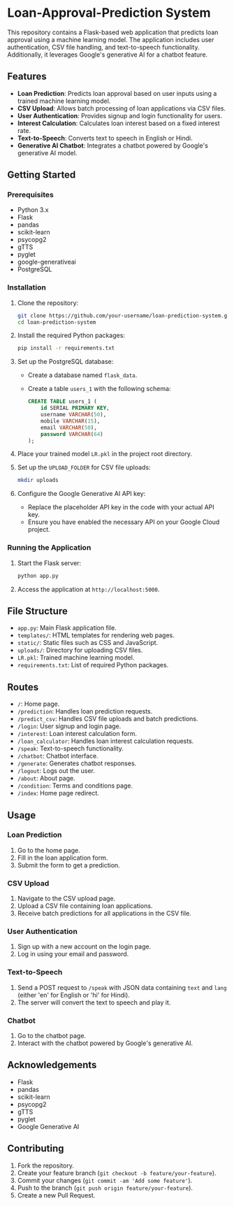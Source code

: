 # Loan-Approval-Prediction System

This repository contains a Flask-based web application that predicts loan approval using a machine learning model. The application includes user authentication, CSV file handling, and text-to-speech functionality. Additionally, it leverages Google's generative AI for a chatbot feature.

## Features

- **Loan Prediction**: Predicts loan approval based on user inputs using a trained machine learning model.
- **CSV Upload**: Allows batch processing of loan applications via CSV files.
- **User Authentication**: Provides signup and login functionality for users.
- **Interest Calculation**: Calculates loan interest based on a fixed interest rate.
- **Text-to-Speech**: Converts text to speech in English or Hindi.
- **Generative AI Chatbot**: Integrates a chatbot powered by Google's generative AI model.

## Getting Started

### Prerequisites

- Python 3.x
- Flask
- pandas
- scikit-learn
- psycopg2
- gTTS
- pyglet
- google-generativeai
- PostgreSQL

### Installation

1. Clone the repository:

    ```bash
    git clone https://github.com/your-username/loan-prediction-system.git
    cd loan-prediction-system
    ```

2. Install the required Python packages:

    ```bash
    pip install -r requirements.txt
    ```

3. Set up the PostgreSQL database:

    - Create a database named `flask_data`.
    - Create a table `users_1` with the following schema:
    
      ```sql
      CREATE TABLE users_1 (
          id SERIAL PRIMARY KEY,
          username VARCHAR(50),
          mobile VARCHAR(15),
          email VARCHAR(50),
          password VARCHAR(64)
      );
      ```

4. Place your trained model `LR.pkl` in the project root directory.

5. Set up the `UPLOAD_FOLDER` for CSV file uploads:

    ```bash
    mkdir uploads
    ```

6. Configure the Google Generative AI API key:

    - Replace the placeholder API key in the code with your actual API key.
    - Ensure you have enabled the necessary API on your Google Cloud project.

### Running the Application

1. Start the Flask server:

    ```bash
    python app.py
    ```

2. Access the application at `http://localhost:5000`.

## File Structure

- `app.py`: Main Flask application file.
- `templates/`: HTML templates for rendering web pages.
- `static/`: Static files such as CSS and JavaScript.
- `uploads/`: Directory for uploading CSV files.
- `LR.pkl`: Trained machine learning model.
- `requirements.txt`: List of required Python packages.

## Routes

- `/`: Home page.
- `/prediction`: Handles loan prediction requests.
- `/predict_csv`: Handles CSV file uploads and batch predictions.
- `/login`: User signup and login page.
- `/interest`: Loan interest calculation form.
- `/loan_calculator`: Handles loan interest calculation requests.
- `/speak`: Text-to-speech functionality.
- `/chatbot`: Chatbot interface.
- `/generate`: Generates chatbot responses.
- `/logout`: Logs out the user.
- `/about`: About page.
- `/condition`: Terms and conditions page.
- `/index`: Home page redirect.

## Usage

### Loan Prediction

1. Go to the home page.
2. Fill in the loan application form.
3. Submit the form to get a prediction.

### CSV Upload

1. Navigate to the CSV upload page.
2. Upload a CSV file containing loan applications.
3. Receive batch predictions for all applications in the CSV file.

### User Authentication

1. Sign up with a new account on the login page.
2. Log in using your email and password.

### Text-to-Speech

1. Send a POST request to `/speak` with JSON data containing `text` and `lang` (either 'en' for English or 'hi' for Hindi).
2. The server will convert the text to speech and play it.

### Chatbot

1. Go to the chatbot page.
2. Interact with the chatbot powered by Google's generative AI.


## Acknowledgements

- Flask
- pandas
- scikit-learn
- psycopg2
- gTTS
- pyglet
- Google Generative AI

## Contributing

1. Fork the repository.
2. Create your feature branch (`git checkout -b feature/your-feature`).
3. Commit your changes (`git commit -am 'Add some feature'`).
4. Push to the branch (`git push origin feature/your-feature`).
5. Create a new Pull Request.
